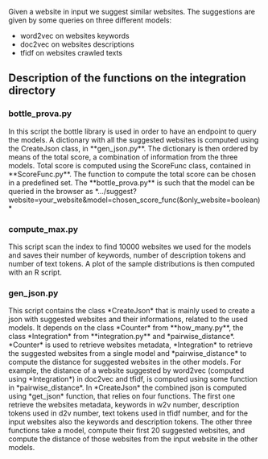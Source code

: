 Given a website in input we suggest similar websites. 
The suggestions are given by some queries on three different models:
 * word2vec on websites keywords
 * doc2vec on websites descriptions
 * tfidf on websites crawled texts

<h2>Description of the functions on the integration directory </h2>
<h3> bottle_prova.py </h3>
In this script the bottle library is used in order to have an endpoint to query the models.
A dictionary with all the suggested websites is computed using the CreateJson class, in **gen_json.py**. The dictionary
is then ordered by means of the total score, a combination of information from the three models. 
Total score is computed using the ScoreFunc class, contained in **ScoreFunc.py**. 
The function to compute the total score can be chosen in a predefined set.
The **bottle_prova.py** is such that the model can be queried in the browser as 
*.../suggest?website=your_website&model=chosen_score_func(&only_website=boolean)*

<h3> compute_max.py </h3>
This script scan the index to find 10000 websites we used for the models and saves their number of keywords, number
of description tokens and number of text tokens. A plot of the sample distributions is then computed with an R script.

<h3> gen_json.py </h3>
This script contains the class *CreateJson* that is mainly used to create a json with suggested websites and 
their informations, related to the used models.
It depends on the class *Counter* from **how_many.py**, the class *Integration* from **integration.py** and 
*pairwise_distance*. *Counter* is used to retrieve websites metadata, *Integration* to retrieve the suggested
websites from a single model and *pairwise_distance* to compute the distance for 
suggested websites in the other models. For example, the distance of a website suggested by word2vec 
(computed using *Integration*) in doc2vec and tfidf, is computed using some function in *pairwise_distance*.
In *CreateJson* the combined json is computed using *get_json* function, that relies on four functions.
The first one retrieve the websites metadata, keywords in w2v number, description tokens used in d2v number, 
text tokens used in tfidf number, and for the input websites also the keywords and description tokens.
The other three functions take a model, compute their first 20 suggested websites, and compute the distance of those
websites from the input website in the other models. 

